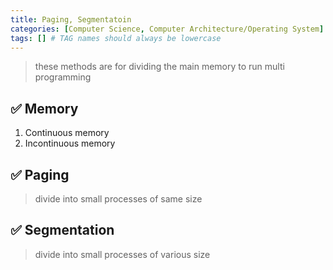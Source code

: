 ```yaml
---
title: Paging, Segmentatoin
categories: [Computer Science, Computer Architecture/Operating System]
tags: [] # TAG names should always be lowercase
---
```


> these methods are for dividing the main memory to run multi programming

## ✅ Memory

1. Continuous memory
2. Incontinuous memory

## ✅ Paging

> divide into small processes of same size

## ✅ Segmentation

> divide into small processes of various size
